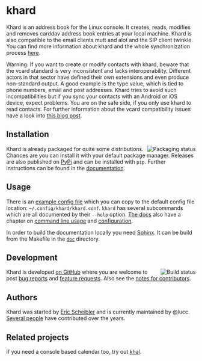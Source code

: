 khard
=====

Khard is an address book for the Linux console. It creates, reads, modifies and
removes carddav address book entries at your local machine. Khard is also
compatible to the email clients mutt and alot and the SIP client twinkle. You
can find more information about khard and the whole synchronization process
[here](http://eric-scheibler.de/en/blog/2014/10/Sync-calendars-and-address-books-between-Linux-and-Android/).

Warning: If you want to create or modify contacts with khard, beware that the
vcard standard is very inconsistent and lacks interoperability. Different
actors in that sector have defined their own extensions and even produce
non-standard output. A good example is the type value, which is tied to phone
numbers, email and post addresses. Khard tries to avoid such incompatibilities
but if you sync your contacts with an Android or iOS device, expect problems.
You are on the safe side, if you only use khard to read contacts. For further
information about the vcard compatibility issues have a look into [this blog
post](http://alessandrorossini.org/2012/11/15/the-sad-story-of-the-vcard-format-and-its-lack-of-interoperability/).

Installation
------------

<a href="https://repology.org/project/khard/versions">
    <img src="https://repology.org/badge/tiny-repos/khard.svg"
        alt="Packaging status" align="right">
</a>

Khard is already packaged for quite some distributions.  Chances are you can
install it with your default package manager.  Releases are also published on
[PyPi](https://pypi.org/project/khard/) and can be installed with `pip`.
Further instructions can be found in the
[documentation](doc/source/index.rst#installation).

Usage
-----

There is an [example config file](doc/source/examples/khard.conf.example) which
you can copy to the default config file location: `~/.config/khard/khard.conf`.
`khard` has several subcommands which are all documented by their `--help`
option. [The docs](doc/source/index.rst) also have a chapter on [command line
usage](doc/source/commandline.rst) and
[configuration](doc/source/index.rst#configuration).

In order to build the documentation locally you need
[Sphinx](https://www.sphinx-doc.org/).  It can be build from the Makefile in
the [`doc`](doc) directory.

Development
-----------

<a href="https://travis-ci.org/scheibler/khard">
    <img src="https://travis-ci.org/scheibler/khard.svg?branch=develop"
        alt="Build status" align="right">
</a>

Khard is developed [on GitHub](https://github.com/scheibler/khard) where you
are welcome to post [bug reports](https://github.com/scheibler/khard/issues)
and [feature requests](https://github.com/scheibler/khard/pulls).  Also see the
[notes for contributors](doc/source/contributing.rst).

Authors
-------

Khard was started by [Eric Scheibler](http://eric-scheibler.de) and is
currently maintained by @lucc.  [Several
people](https://github.com/scheibler/khard/graphs/contributors) have
contributed over the years.

Related projects
----------------

If you need a console based calendar too, try out
[khal](https://github.com/geier/khal).
